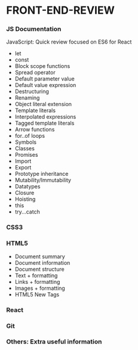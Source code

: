 # FRONT-END-REVIEW

### JS Documentation
JavaScript: Quick review focused on ES6 for React
* let
* const
* Block scope functions
* Spread operator
* Default parameter value
* Default value expression
* Destructuring
* Renaming
* Object literal extension
* Template literals
* Interpolated expressions
* Tagged template literals
* Arrow functions
* for..of loops
* Symbols
* Classes
* Promises
* Import
* Export
* Prototype inheritance
* Mutability/Immutability
* Datatypes
* Closure
* Hoisting
* this
* try...catch

### CSS3

### HTML5

* Document summary
* Document information
* Document structure
* Text + formatting
* Links + formatting
* Images + formatting
* HTML5 New Tags

### React

### Git

### Others: Extra useful information
